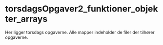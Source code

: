 # torsdagsOpgaver2_funktioner_objekter_arrays

Her ligger torsdags opgaverne. Alle mapper indeholder de filer der tilhører opgaverne. 
